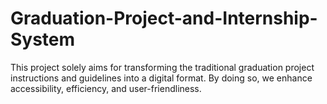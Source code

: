 # Graduation-Project-and-Internship-System
This project solely aims for transforming the traditional graduation project instructions and guidelines into a digital format. By doing so, we enhance accessibility, efficiency, and user-friendliness. 
